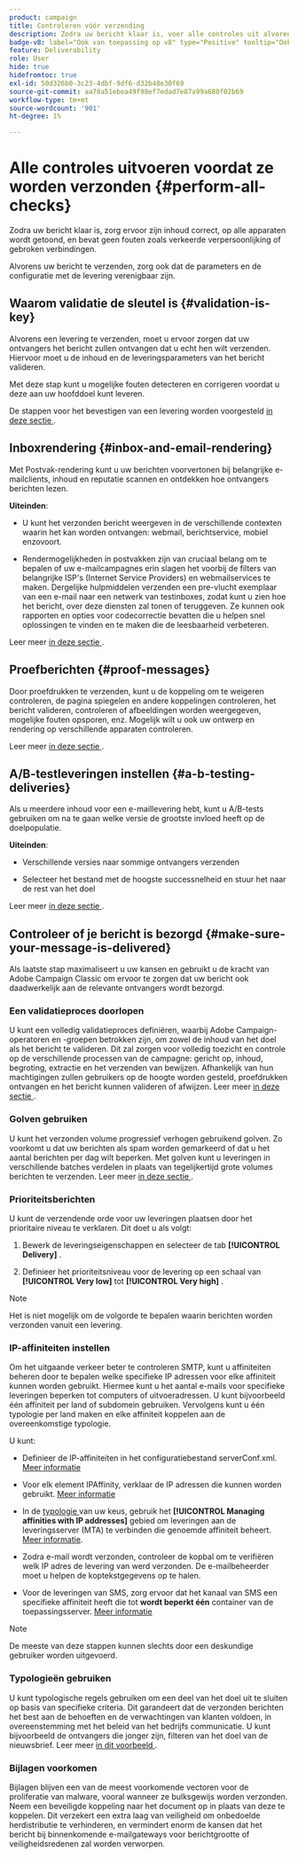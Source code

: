 ```yaml
---
product: campaign
title: Controleren vóór verzending
description: Zodra uw bericht klaar is, voer alle controles uit alvorens te verzenden
badge-v8: label="Ook van toepassing op v8" type="Positive" tooltip="Ook van toepassing op campagne v8"
feature: Deliverability
role: User
hide: true
hidefromtoc: true
exl-id: 50d326b0-3c23-4dbf-9df6-d32b48e30f69
source-git-commit: aa78a51ebea49f98ef7edad7e87a99a680f02b69
workflow-type: tm+mt
source-wordcount: '901'
ht-degree: 1%

---
```


# Alle controles uitvoeren voordat ze worden verzonden {#perform-all-checks}

Zodra uw bericht klaar is, zorg ervoor zijn inhoud correct, op alle apparaten wordt getoond, en bevat geen fouten zoals verkeerde verpersoonlijking of gebroken verbindingen.

Alvorens uw bericht te verzenden, zorg ook dat de parameters en de configuratie met de levering verenigbaar zijn.

## Waarom validatie de sleutel is {#validation-is-key}

Alvorens een levering te verzenden, moet u ervoor zorgen dat uw ontvangers het bericht zullen ontvangen dat u echt hen wilt verzenden. Hiervoor moet u de inhoud en de leveringsparameters van het bericht valideren.

Met deze stap kunt u mogelijke fouten detecteren en corrigeren voordat u deze aan uw hoofddoel kunt leveren.

De stappen voor het bevestigen van een levering worden voorgesteld [ in deze sectie ](steps-validating-the-delivery.md).

## Inboxrendering {#inbox-and-email-rendering}

Met Postvak-rendering kunt u uw berichten voorvertonen bij belangrijke e-mailclients, inhoud en reputatie scannen en ontdekken hoe ontvangers berichten lezen.

**Uiteinden**:

* U kunt het verzonden bericht weergeven in de verschillende contexten waarin het kan worden ontvangen: webmail, berichtservice, mobiel enzovoort.

* Rendermogelijkheden in postvakken zijn van cruciaal belang om te bepalen of uw e-mailcampagnes erin slagen het voorbij de filters van belangrijke ISP&#39;s (Internet Service Providers) en webmailservices te maken. Dergelijke hulpmiddelen verzenden een pre-vlucht exemplaar van een e-mail naar een netwerk van testinboxes, zodat kunt u zien hoe het bericht, over deze diensten zal tonen of teruggeven. Ze kunnen ook rapporten en opties voor codecorrectie bevatten die u helpen snel oplossingen te vinden en te maken die de leesbaarheid verbeteren.

Leer meer [ in deze sectie ](inbox-rendering.md).

## Proefberichten {#proof-messages}

Door proefdrukken te verzenden, kunt u de koppeling om te weigeren controleren, de pagina spiegelen en andere koppelingen controleren, het bericht valideren, controleren of afbeeldingen worden weergegeven, mogelijke fouten opsporen, enz. Mogelijk wilt u ook uw ontwerp en rendering op verschillende apparaten controleren.

Leer meer [ in deze sectie ](steps-validating-the-delivery.md#sending-a-proof).

## A/B-testleveringen instellen {#a-b-testing-deliveries}

Als u meerdere inhoud voor een e-maillevering hebt, kunt u A/B-tests gebruiken om na te gaan welke versie de grootste invloed heeft op de doelpopulatie.

**Uiteinden**:

* Verschillende versies naar sommige ontvangers verzenden

* Selecteer het bestand met de hoogste successnelheid en stuur het naar de rest van het doel

Leer meer [ in deze sectie ](get-started-a-b-testing.md).

## Controleer of je bericht is bezorgd {#make-sure-your-message-is-delivered}

Als laatste stap maximaliseert u uw kansen en gebruikt u de kracht van Adobe Campaign Classic om ervoor te zorgen dat uw bericht ook daadwerkelijk aan de relevante ontvangers wordt bezorgd.

### Een validatieproces doorlopen

U kunt een volledig validatieproces definiëren, waarbij Adobe Campaign-operatoren en -groepen betrokken zijn, om zowel de inhoud van het doel als het bericht te valideren. Dit zal zorgen voor volledig toezicht en controle op de verschillende processen van de campagne: gericht op, inhoud, begroting, extractie en het verzenden van bewijzen. Afhankelijk van hun machtigingen zullen gebruikers op de hoogte worden gesteld, proefdrukken ontvangen en het bericht kunnen valideren of afwijzen. Leer meer [ in deze sectie ](../../campaign/using/marketing-campaign-approval.md).

### Golven gebruiken

U kunt het verzonden volume progressief verhogen gebruikend golven. Zo voorkomt u dat uw berichten als spam worden gemarkeerd of dat u het aantal berichten per dag wilt beperken. Met golven kunt u leveringen in verschillende batches verdelen in plaats van tegelijkertijd grote volumes berichten te verzenden. Leer meer [ in deze sectie ](steps-sending-the-delivery.md#sending-using-multiple-waves).

### Prioriteitsberichten

U kunt de verzendende orde voor uw leveringen plaatsen door het prioritaire niveau te verklaren. Dit doet u als volgt:

1. Bewerk de leveringseigenschappen en selecteer de tab **[!UICONTROL Delivery]** .

1. Definieer het prioriteitsniveau voor de levering op een schaal van **[!UICONTROL Very low]** tot **[!UICONTROL Very high]** .

>[!NOTE]
>
>Het is niet mogelijk om de volgorde te bepalen waarin berichten worden verzonden vanuit een levering.

### IP-affiniteiten instellen

Om het uitgaande verkeer beter te controleren SMTP, kunt u affiniteiten beheren door te bepalen welke specifieke IP adressen voor elke affiniteit kunnen worden gebruikt. Hiermee kunt u het aantal e-mails voor specifieke leveringen beperken tot computers of uitvoeradressen. U kunt bijvoorbeeld één affiniteit per land of subdomein gebruiken. Vervolgens kunt u één typologie per land maken en elke affiniteit koppelen aan de overeenkomstige typologie.

U kunt:

* Definieer de IP-affiniteiten in het configuratiebestand serverConf.xml. [Meer informatie](../../installation/using/configuring-campaign-server.md#managing-outbound-smtp-traffic-with-affinities)

* Voor elk element IPAffinity, verklaar de IP adressen die kunnen worden gebruikt. [Meer informatie](../../installation/using/email-deliverability.md#list-of-ip-addresses-to-use)

* In de [ typologie ](../../campaign-opt/using/about-campaign-typologies.md) van uw keus, gebruik het **[!UICONTROL Managing affinities with IP addresses]** gebied om leveringen aan de leveringsserver (MTA) te verbinden die genoemde affiniteit beheert. [Meer informatie](../../campaign-opt/using/applying-rules.md#control-outgoing-smtp-traffic).

* Zodra e-mail wordt verzonden, controleer de kopbal om te verifiëren welk IP adres de levering van werd verzonden. De e-mailbeheerder moet u helpen de koptekstgegevens op te halen.

* Voor de leveringen van SMS, zorg ervoor dat het kanaal van SMS een specifieke affiniteit heeft die tot **wordt beperkt één** container van de toepassingsserver. [Meer informatie](../../installation/using/configure-delivery-settings.md#managing-outbound-smtp-traffic-with-affinities)

>[!NOTE]
>
>De meeste van deze stappen kunnen slechts door een deskundige gebruiker worden uitgevoerd.

### Typologieën gebruiken

U kunt typologische regels gebruiken om een deel van het doel uit te sluiten op basis van specifieke criteria. Dit garandeert dat de verzonden berichten het best aan de behoeften en de verwachtingen van klanten voldoen, in overeenstemming met het beleid van het bedrijfs communicatie. U kunt bijvoorbeeld de ontvangers die jonger zijn, filteren van het doel van de nieuwsbrief. Leer meer [ in dit voorbeeld ](../../campaign-opt/using/filtering-rules.md).

### Bijlagen voorkomen

Bijlagen blijven een van de meest voorkomende vectoren voor de proliferatie van malware, vooral wanneer ze bulksgewijs worden verzonden. Neem een beveiligde koppeling naar het document op in plaats van deze te koppelen. Dit verzekert een extra laag van veiligheid om onbedoelde herdistributie te verhinderen, en vermindert enorm de kansen dat het bericht bij binnenkomende e-mailgateways voor berichtgrootte of veiligheidsredenen zal worden verworpen.
